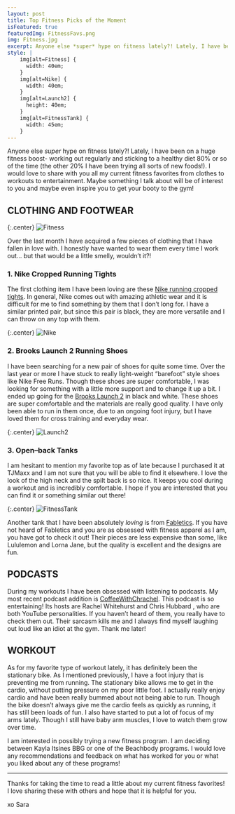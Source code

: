 ```yaml
---
layout: post
title: Top Fitness Picks of the Moment
isFeatured: true
featuredImg: FitnessFavs.png
img: Fitness.jpg
excerpt: Anyone else *super* hype on fitness lately?! Lately, I have been on a huge fitness boost!
style: |
    img[alt=Fitness] {
      width: 40em;
    }
    img[alt=Nike] {
      width: 40em;
    }
    img[alt=Launch2] {
      height: 40em;
    }
    img[alt=FitnessTank] {
      width: 45em;
    }
---
```


Anyone else *super* hype on fitness lately?! Lately, I have been on a huge fitness boost- working out regularly and sticking to a healthy diet 80% or so of the time (the other 20% I have been trying all sorts of new foods!). I would love to share with you all my current fitness favorites from clothes to workouts to entertainment. Maybe something I talk about will be of interest to you and maybe even inspire you to get your booty to the gym!

## CLOTHING AND FOOTWEAR

{:.center}
![Fitness](/assets/images/Fitness.jpg "Fitness")

Over the last month I have acquired a few pieces of clothing that I have fallen in love with.  I honestly have wanted to wear them every time I work out… but that would be a little smelly, wouldn’t it?!

### 1. Nike Cropped Running Tights
The first clothing item I have been loving are these [Nike running cropped tights](http://www.dickssportinggoods.com/product/index.jsp?productId=54998526&cp=4406646.4413874.4413879.4414447&categoryId=4414771&fg=Fit).  In general, Nike comes out with amazing athletic wear and it is difficult for me to find something by them that I don’t long for.  I have a similar printed pair, but since this pair is black, they are more versatile and I can throw on any top with them.

{:.center}
![Nike](/assets/images/Nike.jpg "Title")

### 2. Brooks Launch 2 Running Shoes
I have been searching for a new pair of shoes for quite some time.  Over the last year or more I have stuck to really light-weight “barefoot” style shoes like Nike Free Runs.  Though these shoes are super comfortable, I was looking for something with a little more support and to change it up a bit.  I ended up going for the [Brooks Launch 2](http://www.zappos.com/brooks-launch-2-mako-black) in black and white.  These shoes are super comfortable and the materials are really good quality.  I have only been able to run in them once, due to an ongoing foot injury, but I have loved them for cross training and everyday wear.

{:.center}
![Launch2](/assets/images/Launch2.jpg "Title")

### 3. Open–back Tanks
I am hesitant to mention my favorite top as of late because I purchased it at TJMaxx and I am not sure that you will be able to find it elsewhere. I love the look of the high neck and the spilt back is so nice.  It keeps you cool during a workout and is incredibly comfortable.  I hope if you are interested that you can find it or something similar out there!

{:.center}
![FitnessTank](/assets/images/FitnessTank.jpg "Title")

Another tank that I have been absolutely *loving* is from [Fabletics](http://www.fabletics.com/index.cfm?action=shop.viewproduct&master_product_id=2265988&kw=Gulf%20Tank&psrc=site_search). If you have not heard of Fabletics and you are as obsessed with fitness apparel as I am, you have got to check it out!  Their pieces are less expensive than some, like Lululemon and Lorna Jane, but the quality is excellent and the designs are fun.

## PODCASTS
During my workouts I have been obsessed with listening to podcasts.  My most recent podcast addition is [CoffeeWithChrachel](https://soundcloud.com/coffeewithchrachel).  This podcast is so entertaining! Its hosts are Rachel Whitehurst and Chris Hubbard , who are both YouTube personalities.  If you haven’t heard of them, you really have to check them out.  Their sarcasm kills me and I always find myself laughing out loud like an idiot at the gym.  Thank me later!

## WORKOUT
As for my favorite type of workout lately, it has definitely been the stationary bike.  As I mentioned previously, I have a foot injury that is preventing me from running.  The stationary bike allows me to get in the cardio, without putting pressure on my poor little foot. I actually really enjoy cardio and have been really bummed about not being able to run.  Though the bike doesn’t always give me the cardio feels as quickly as running, it has still been loads of fun.  I also have started to put a lot of focus of my arms lately.  Though I still have baby arm muscles, I love to watch them grow over time.  

I am interested in possibly trying a new fitness program.  I am deciding between Kayla Itsines BBG or one of the Beachbody programs.  I would love any recommendations and feedback on what has worked for you or what you liked about any of these programs!

---

Thanks for taking the time to read a little about my current fitness favorites! I love sharing these with others and hope that it is helpful for you.

xo Sara
